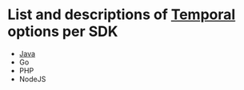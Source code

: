 # List and descriptions of [Temporal](https://temporal.io/) options per SDK

* [Java](java/README.md)
* Go
* PHP 
* NodeJS
